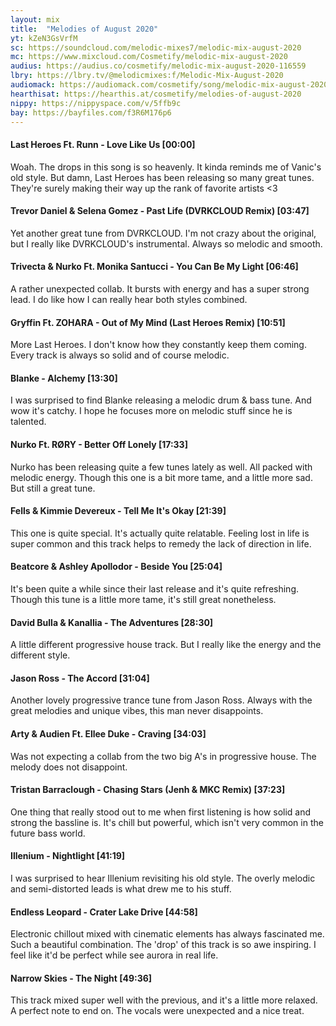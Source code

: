 ```yaml
---
layout: mix
title:  "Melodies of August 2020"
yt: kZeN3GsVrfM
sc: https://soundcloud.com/melodic-mixes7/melodic-mix-august-2020
mc: https://www.mixcloud.com/Cosmetify/melodic-mix-august-2020
audius: https://audius.co/cosmetify/melodic-mix-august-2020-116559
lbry: https://lbry.tv/@melodicmixes:f/Melodic-Mix-August-2020
audiomack: https://audiomack.com/cosmetify/song/melodic-mix-august-2020
hearthisat: https://hearthis.at/cosmetify/melodies-of-august-2020
nippy: https://nippyspace.com/v/5ffb9c
bay: https://bayfiles.com/f3R6M176p6
---
```


#### Last Heroes Ft. Runn - Love Like Us [00:00]
Woah. The drops in this song is so heavenly. It kinda reminds me of Vanic's old style. But damn, Last Heroes has been releasing so many great tunes. They're surely making their way up the rank of favorite artists <3

#### Trevor Daniel & Selena Gomez - Past Life (DVRKCLOUD Remix) [03:47]
Yet another great tune from DVRKCLOUD. I'm not crazy about the original, but I really like DVRKCLOUD's instrumental. Always so melodic and smooth.

#### Trivecta & Nurko Ft. Monika Santucci - You Can Be My Light [06:46]
A rather unexpected collab. It bursts with energy and has a super strong lead. I do like how I can really hear both styles combined.

#### Gryffin Ft. ZOHARA - Out of My Mind (Last Heroes Remix) [10:51]
More Last Heroes. I don't know how they constantly keep them coming. Every track is always so solid and of course melodic.

#### Blanke - Alchemy [13:30]
I was surprised to find Blanke releasing a melodic drum & bass tune. And wow it's catchy. I hope he focuses more on melodic stuff since he is talented.

#### Nurko Ft. RØRY - Better Off Lonely [17:33]
Nurko has been releasing quite a few tunes lately as well. All packed with melodic energy. Though this one is a bit more tame, and a little more sad. But still a great tune.

#### Fells & Kimmie Devereux - Tell Me It's Okay [21:39]
This one is quite special. It's actually quite relatable. Feeling lost in life is super common and this track helps to remedy the lack of direction in life.

#### Beatcore & Ashley Apollodor - Beside You [25:04]
It's been quite a while since their last release and it's quite refreshing. Though this tune is a little more tame, it's still great nonetheless.

#### David Bulla & Kanallia - The Adventures [28:30]
A little different progressive house track. But I really like the energy and the different style.

#### Jason Ross - The Accord [31:04]
Another lovely progressive trance tune from Jason Ross. Always with the great melodies and unique vibes, this man never disappoints.

#### Arty & Audien Ft. Ellee Duke - Craving [34:03]
Was not expecting a collab from the two big A's in progressive house. The melody does not disappoint.

#### Tristan Barraclough - Chasing Stars (Jenh & MKC Remix) [37:23]
One thing that really stood out to me when first listening is how solid and strong the bassline is. It's chill but powerful, which isn't very common in the future bass world.

#### Illenium - Nightlight [41:19]
I was surprised to hear Illenium revisiting his old style. The overly melodic and semi-distorted leads is what drew me to his stuff.

#### Endless Leopard - Crater Lake Drive [44:58]
Electronic chillout mixed with cinematic elements has always fascinated me. Such a beautiful combination. The 'drop' of this track is so awe inspiring. I feel like it'd be perfect while see aurora in real life.

#### Narrow Skies - The Night [49:36]
This track mixed super well with the previous, and it's a little more relaxed. A perfect note to end on. The vocals were unexpected and a nice treat.